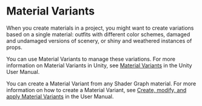 # Material Variants

When you create materials in a project, you might want to create variations based on a single material: outfits with different color schemes, damaged and undamaged versions of scenery, or shiny and weathered instances of props. 

You can use Material Variants to manage these variations. For more information on Material Variants in Unity, see [Material Variants](https://docs.unity3d.com/2022.2/Documentation/Manual/materialvariant-landingpage.html) in the Unity User Manual. 

You can create a Material Variant from any Shader Graph material. For more information on how to create a Material Variant, see [Create, modify, and apply Material Variants](https://docs.unity3d.com/2022.2/Documentation/Manual/materialvariant-tasks.html) in the User Manual. 
